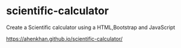 # scientific-calculator
Create a Scientific calculator using a HTML,Bootstrap and JavaScript 



https://ahenkhan.github.io/scientific-calculator/
